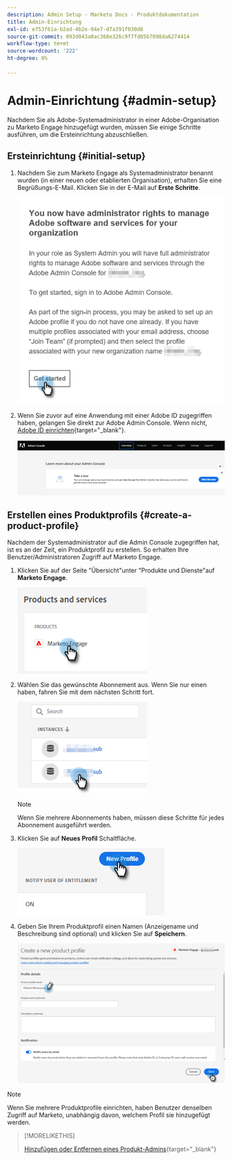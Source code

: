 ```yaml
---
description: Admin Setup - Marketo Docs - Produktdokumentation
title: Admin-Einrichtung
exl-id: e753f61a-b2ad-4b2e-94e7-d7a391f030d8
source-git-commit: 093d043a0ac368e326c9f7fd05b7098da6274414
workflow-type: tm+mt
source-wordcount: '222'
ht-degree: 0%

---
```


# Admin-Einrichtung {#admin-setup}

Nachdem Sie als Adobe-Systemadministrator in einer Adobe-Organisation zu Marketo Engage hinzugefügt wurden, müssen Sie einige Schritte ausführen, um die Ersteinrichtung abzuschließen.

## Ersteinrichtung {#initial-setup}

1. Nachdem Sie zum Marketo Engage als Systemadministrator benannt wurden (in einer neuen oder etablierten Organisation), erhalten Sie eine Begrüßungs-E-Mail. Klicken Sie in der E-Mail auf **Erste Schritte**.

   ![](assets/admin-setup-1.png)

1. Wenn Sie zuvor auf eine Anwendung mit einer Adobe ID zugegriffen haben, gelangen Sie direkt zur Adobe Admin Console. Wenn nicht, [Adobe ID einrichten](https://helpx.adobe.com/manage-account/using/create-update-adobe-id.html){target=&quot;_blank&quot;}.

   ![](assets/admin-setup-2.png)

## Erstellen eines Produktprofils {#create-a-product-profile}

Nachdem der Systemadministrator auf die Admin Console zugegriffen hat, ist es an der Zeit, ein Produktprofil zu erstellen. So erhalten Ihre Benutzer/Administratoren Zugriff auf Marketo Engage.

1. Klicken Sie auf der Seite &quot;Übersicht&quot;unter &quot;Produkte und Dienste&quot;auf **Marketo Engage**.

   ![](assets/admin-setup-3.png)

1. Wählen Sie das gewünschte Abonnement aus. Wenn Sie nur einen haben, fahren Sie mit dem nächsten Schritt fort.

   ![](assets/admin-setup-4.png)

   >[!NOTE]
   >
   >Wenn Sie mehrere Abonnements haben, müssen diese Schritte für jedes Abonnement ausgeführt werden.

1. Klicken Sie auf **Neues Profil** Schaltfläche.

   ![](assets/admin-setup-5.png)

1. Geben Sie Ihrem Produktprofil einen Namen (Anzeigename und Beschreibung sind optional) und klicken Sie auf **Speichern**.

   ![](assets/admin-setup-6.png)

>[!NOTE]
>
>Wenn Sie mehrere Produktprofile einrichten, haben Benutzer denselben Zugriff auf Marketo, unabhängig davon, welchem Profil sie hinzugefügt werden.

>[!MORELIKETHIS]
>
>[Hinzufügen oder Entfernen eines Produkt-Admins](/help/marketo/product-docs/administration/marketo-with-adobe-identity/add-or-remove-a-product-admin.md){target=&quot;_blank&quot;}
